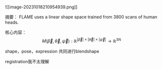 
![[image-20231018210954939.png]]


摘要：
FLAME uses a linear shape space trained from 3800 scans of human heads.

核心内容：
$$M(\vec{\beta}, \vec{\theta}, \vec{\psi}): \mathbb{R}^{|\vec{\beta}| \times|\vec{\theta}| \times|\vec{\psi}|} \rightarrow \mathbb{R}^{3 N}$$

shape，pose，expression 共同进行blendshape

registration我不太理解